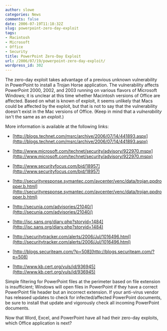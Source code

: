 ```yaml
---
author: slowe
categories: News
comments: false
date: 2006-07-19T11:18:32Z
slug: powerpoint-zero-day-exploit
tags:
- Macintosh
- Microsoft
- Office
- Security
title: PowerPoint Zero-Day Exploit
url: /2006/07/19/powerpoint-zero-day-exploit/
wordpress_id: 302
---
```


The zero-day exploit takes advantage of a previous unknown vulnerability in PowerPoint to install a Trojan Horse application. The vulnerability affects PowerPoint 2000, 2002, and 2003 running on various flavors of Microsoft Windows; it is unclear at this time whether Macintosh versions of Office are affected. Based on what is known of exploit, it seems unlikely that Macs could be affected by the exploit, but that is not to say that the vulnerability doesn't exist in the Mac versions of Office. (Keep in mind that a _vulnerability_ isn't the same as an _exploit_.)

More information is available at the following links:

* [http://blogs.technet.com/msrc/archive/2006/07/14/441893.aspx](http://blogs.technet.com/msrc/archive/2006/07/14/441893.aspx)

* [http://www.microsoft.com/technet/security/advisory/922970.mspx](http://www.microsoft.com/technet/security/advisory/922970.mspx)

* [http://www.securityfocus.com/bid/18957](http://www.securityfocus.com/bid/18957)

* [http://securityresponse.symantec.com/avcenter/venc/data/trojan.ppdropper.b.html](http://securityresponse.symantec.com/avcenter/venc/data/trojan.ppdropper.b.html)

* [http://secunia.com/advisories/21040/](http://secunia.com/advisories/21040/)

* [http://isc.sans.org/diary.php?storyid=1484](http://isc.sans.org/diary.php?storyid=1484)

* [http://securitytracker.com/alerts/2006/Jul/1016496.html](http://securitytracker.com/alerts/2006/Jul/1016496.html)

* [http://blogs.securiteam.com/?p=508](http://blogs.securiteam.com/?p=508)

* [http://www.kb.cert.org/vuls/id/936945](http://www.kb.cert.org/vuls/id/936945)

Simple filtering for PowerPoint files at the perimeter based on file extension is insufficient; Windows will open files in PowerPoint if they have a correct PowerPoint file header but an incorrect extension. If your anti-virus vendor has released updates to check for infected/affected PowerPoint documents, be sure to install that update and vigorously check all incoming PowerPoint documents.

Now that Word, Excel, and PowerPoint have all had their zero-day exploits, which Office application is next?
